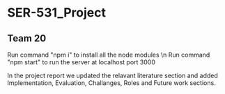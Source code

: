 # SER-531_Project
## Team 20
Run command "npm i" to install all the node modules \n
Run command "npm start" to run the server at localhost port 3000

In the project report we updated the relavant literature section and added Implementation, Evaluation, Challanges, Roles and Future work sections.
